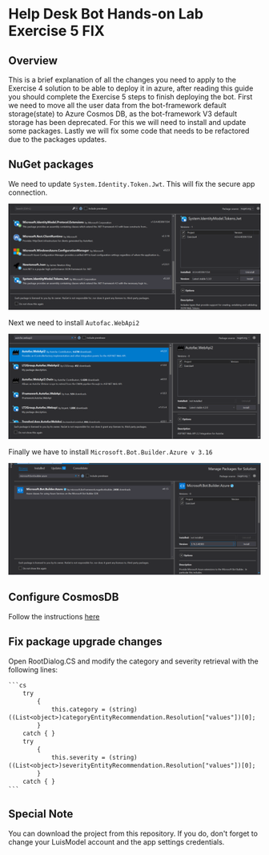 # Help Desk Bot Hands-on Lab Exercise 5 FIX

## Overview

This is a brief explanation of all the changes you need to apply to the Exercise 4 solution to be able to deploy it in azure, after reading this guide you should complete the Exercise 5 steps to finish deploying the bot.
First we need to move all the user data from the bot-framework default storage(state) to Azure Cosmos DB, as the bot-framework V3 default storage has been deprecated. For this we will need to install and update some packages.
Lastly we will fix some code that needs to be refactored due to the packages updates.


## NuGet packages

We need to update `System.Identity.Token.Jwt`. This will fix the secure app connection.

![token](https://github.com/ParadoxARG/ParadoxARG-Operation-Max_Ex5-Fix/blob/master/Images/token.png)

Next we need to install `Autofac.WebApi2`

![autofac](https://github.com/ParadoxARG/ParadoxARG-Operation-Max_Ex5-Fix/blob/master/Images/autofac.png)

Finally we have to install `Microsoft.Bot.Builder.Azure v 3.16`

![azure](https://github.com/ParadoxARG/ParadoxARG-Operation-Max_Ex5-Fix/blob/master/Images/azure.png)

## Configure CosmosDB

Follow the instructions [here](https://chatbotslife.com/managing-state-and-logging-chat-history-in-microsoft-bot-framework-aeb330c688c5)

## Fix package upgrade changes

Open RootDialog.CS and modify the category and severity retrieval with the following lines:

	```cs
		try
			{
				this.category = (string)((List<object>)categoryEntityRecommendation.Resolution["values"])[0];
			}
		catch { }
		try
			{
				this.severity = (string)((List<object>)severityEntityRecommendation.Resolution["values"])[0];
			}
		catch { }
    ```
	
## Special Note

You can download the project from this repository. If you do, don't forget to change your LuisModel account and the app settings credentials.